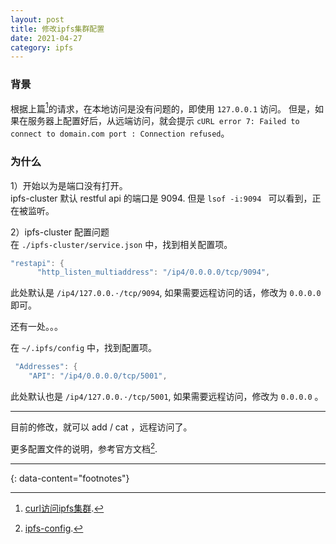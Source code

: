 ```yaml
---
layout: post
title: 修改ipfs集群配置
date: 2021-04-27
category: ipfs
---
```



### 背景
根据上篇[^1]的请求，在本地访问是没有问题的，即使用 `127.0.0.1` 访问。 但是，如果在服务器上配置好后，从远端访问，就会提示 `cURL error 7: Failed to connect to domain.com port : Connection refused`。  

### 为什么
1）开始以为是端口没有打开。  
ipfs-cluster 默认 restful api 的端口是 9094. 但是 `lsof -i:9094 ` 可以看到，正在被监听。  

2）ipfs-cluster 配置问题  
在 `./ipfs-cluster/service.json` 中，找到相关配置项。  

```c
"restapi": {
      "http_listen_multiaddress": "/ip4/0.0.0.0/tcp/9094",
```

此处默认是 `/ip4/127.0.0.·/tcp/9094`, 如果需要远程访问的话，修改为 `0.0.0.0` 即可。  

还有一处。。。  

在 `~/.ipfs/config` 中，找到配置项。  

```c
 "Addresses": {
    "API": "/ip4/0.0.0.0/tcp/5001",
```

此处默认也是 `/ip4/127.0.0.·/tcp/5001`, 如果需要远程访问，修改为 `0.0.0.0` 。  

***

目前的修改，就可以 add / cat ，远程访问了。  

更多配置文件的说明，参考官方文档[^2].  

---
{: data-content="footnotes"}

[^1]: [curl访问ipfs集群](https://beautifularea.cn/0082.html).  
[^2]: [ipfs-config](https://docs.ipfs.io/how-to/configure-node/#profiles).  
[^2]: [ipfs-cluster-config](https://cluster.ipfs.io/documentation/reference/configuration/).  

